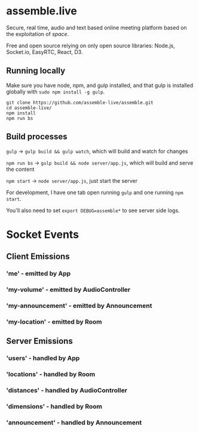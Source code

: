 # assemble.live

Secure, real time, audio and text based online meeting platform based on the exploitation of *space*.

Free and open source relying on only open source libraries: Node.js, Socket.io, EasyRTC, React, D3.

## Running locally

Make sure you have node, npm, and gulp installed, and that gulp is installed globally with `sudo npm install -g gulp`.

```
git clone https://github.com/assemble-live/assemble.git
cd assemble-live/
npm install
npm run bs
```

## Build processes

`gulp` -> `gulp build && gulp watch`, which will build and watch for changes

`npm run bs` -> `gulp build && node server/app.js`, which will build and serve the content

`npm start` -> `node server/app.js`, just start the server

For development, I have one tab open running `gulp` and one running `npm start`.

You'll also need to set `export DEBUG=assemble*` to see server side logs.

# Socket Events

## Client Emissions

### 'me' - emitted by App

### 'my-volume' - emitted by AudioController

### 'my-announcement' - emitted by Announcement

### 'my-location' - emitted by Room

## Server Emissions

### 'users' - handled by App

### 'locations' - handled by Room

### 'distances' - handled by AudioController

### 'dimensions' - handled by Room

### 'announcement' - handled by Announcement
